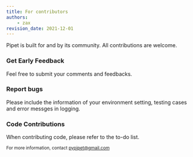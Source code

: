 ```yaml
---
title: For contributors
authors:
    - zax
revision_date: 2021-12-01
---
```


Pipet is built for and by its community. All contributions are welcome. 

### Get Early Feedback

Feel free to submit your comments and feedbacks.

### Report bugs

Please include the information of your environment setting, testing cases and 
error messges in logging.

### Code Contributions

When contributing code, please refer to the to-do list. 


<sup>For more information, contact pypipet@gmail.com</sup>
